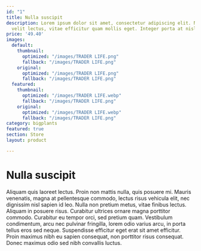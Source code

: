 ```yaml
---
id: "1"
title: Nulla suscipit
description: Lorem ipsum dolor sit amet, consectetur adipiscing elit. Nulla suscipit
  velit lectus, vitae efficitur quam mollis eget. Integer porta at nisl eget tincidunt.
price: '49.40'
images:
  default:
    thumbnail:
      optimized: "/images/TRADER LIFE.png"
      fallback: "/images/TRADER LIFE.png"
    original:
      optimized: "/images/TRADER LIFE.png"
      fallback: "/images/TRADER LIFE.png"
  featured:
    thumbnail:
      optimized: "/images/TRADER LIFE.webp"
      fallback: "/images/TRADER LIFE.png"
    original:
      optimized: "/images/TRADER LIFE.webp"
      fallback: "/images/TRADER LIFE.png"
category: bigplants
featured: true
section: Store
layout: product

---
```

# Nulla suscipit

Aliquam quis laoreet lectus. Proin non mattis nulla, quis posuere mi. Mauris venenatis, magna at pellentesque commodo, lectus risus vehicula elit, nec dignissim nisl sapien id leo. Nulla non pretium metus, vitae finibus lectus. Aliquam in posuere risus. Curabitur ultrices ornare magna porttitor commodo. Curabitur eu tempor orci, sed pretium quam. Vestibulum condimentum, arcu nec pulvinar fringilla, lorem odio varius arcu, in porta tellus eros sed neque. Suspendisse efficitur eget erat sit amet efficitur. Proin maximus nibh eu sapien consequat, non porttitor risus consequat. Donec maximus odio sed nibh convallis luctus.